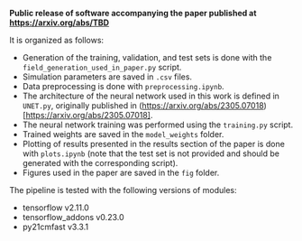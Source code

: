 **Public release of software accompanying the paper published at https://arxiv.org/abs/TBD**

It is organized as follows:

 - Generation of the training, validation, and test sets is done with the `field_generation_used_in_paper.py` script.
 - Simulation parameters are saved in `.csv` files.
 - Data preprocessing is done with `preprocessing.ipynb`.
 - The architecture of the neural network used in this work is defined in `UNET.py`, originally published in (https://arxiv.org/abs/2305.07018)[https://arxiv.org/abs/2305.07018].
 - The neural network training was performed using the `training.py` script.
 - Trained weights are saved in the `model_weights` folder.
 - Plotting of results presented in the results section of the paper is done with `plots.ipynb` (note that the test set is not provided and should be generated with the corresponding script).
 - Figures used in the paper are saved in the `fig` folder.

The pipeline is tested with the following versions of modules:

 - tensorflow v2.11.0
 - tensorflow_addons v0.23.0
 - py21cmfast v3.3.1